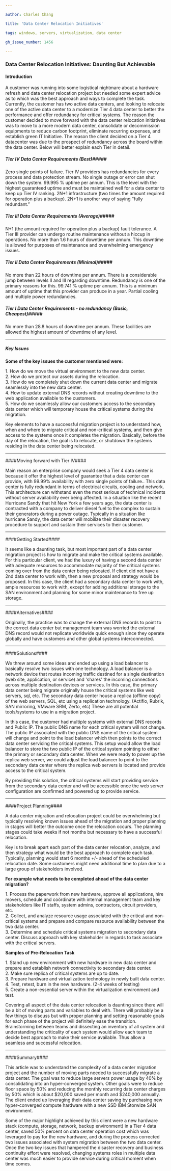 ```yaml
---

author: Charles Chang

title: 'Data Center Relocation Initiatives'

tags: windows, servers, virtualization, data center

gh_issue_number: 1456

---
```


### Data Center Relocation Initiatives: Daunting But Achievable ###

#### Introduction ####

A customer was running into some logistical nightmare about a hardware refresh and data center relocation project but needed some expert advice as to which was the best approach and ways to complete the task. Currently, the customer has two active data centers, and looking to relocate one of the active data center to a modernize Tier 4 data center to better the performance and offer redundancy for critical systems. The reason the customer decided to move forward with the data center relocation initiatives was to move to a more modern data center, consolidate or decommission equipments to reduce carbon footprint, eliminate recurring expenses, and establish green IT Initiative. The reason the client decided on a Tier 4 datacenter was due to the prospect of redundancy across the board within the data center.  Below will better explain each Tier in detail.


##### Tier IV Data Center Requirements (Best)#####
Zero single points of failure. Tier IV providers has redundancies for every process and data protection stream. No single outage or error can shut down the system. 99.995 % uptime per annum. This is the level with the highest guaranteed uptime and must be maintained well for a data center to keep up Tier IV ranking. 2N+1 infrastructure (two times the amount required for operation plus a backup). 2N+1 is another way of saying “fully redundant.”

##### Tier III Data Center Requirements (Average)#####
N+1 (the amount required for operation plus a backup) fault tolerance. A Tier III provider can undergo routine maintenance without a hiccup in operations. No more than 1.6 hours of downtime per annum. This downtime is allowed for purposes of maintenance and overwhelming emergency issues.

##### Tier II Data Center Requirements (Minimal)#####
No more than 22 hours of downtime per annum. There is a considerable jump between levels II and III regarding downtime. Redundancy is one of the primary reasons for this. 99.741 % uptime per annum. This is a minimum amount of uptime that this provider can produce in a year. Partial cooling and multiple power redundancies.

##### Tier I Data Center Requirements - no redundancy (Basic, Cheapest)#####
No more than 28.8 hours of downtime per annum. These facilities are allowed the highest amount of downtime of any level.

---

##### Key Issues #####

**Some of the key issues the customer mentioned were:**<br>

1\. How do we move the virtual environment to the new data center.<br>
2\. How do we protect our assets during the relocation.<br>
3\. How do we completely shut down the current data center and migrate seamlessly into the new data center.<br>
4\. How to update external DNS records without creating downtime to the web application available to the customers. <br>
5\. How do we seamlessly allow our customers access to the secondary data center which will temporary house the critical systems during the migration. <br>

Key elements to have a successful migration project is to understand how, when and where to migrate critical and non-critical systems, and then give access to the systems once it completes the migration. Basically, before the day of the relocation, the goal is to relocate, or shutdown the systems residing in the data center being relocated.

---

####Moving forward with Tier IV####

Main reason an enterprise company would seek a Tier 4 data center is because it offer the highest level of guarantee that a data center can provide, with 99.99% availability with zero single points of failure.. This data center is fully redundant in terms of electrical circuits, cooling and network. This architecture can withstand even the most serious of technical incidents without server availability ever being affected. In a situation like the recent Hurricane Sandy that hit New York a few years ago, the data center is contracted with a company to deliver diesel fuel to the complex to sustain their generators during a power outage. Typically in a situation like hurricane Sandy, the data center will mobilize their disaster recovery procedure to support and sustain their services to their customer.  

---

####Getting Started####

It seems like a daunting task, but most important part of a data center migration project is how to migrate and make the critical systems available. For this particular client, we had the luxury of having a second data center with adequate resources to accommodate majority of the critical systems coming over from the data center being relocated. If client did not have a 2nd data center to work with, then a new proposal and strategy would be proposed. In this case, the client had a secondary data center to work with, ample resources to work with, except for adding additional storage to the SAN environment and planning for some minor maintenance to free up storage. 

---

####Alternatives####

Originally, the practice was to change the external DNS records to point to the correct data center but management team was worried the external DNS record would not replicate worldwide quick enough since they operate globally and have customers and other global systems interconnected. 

---

####Solutions####

We threw around some ideas and ended up using a load balancer to basically resolve two issues with one technology. A load balancer is a network device that routes incoming traffic destined for a single destination (web site, application, or service) and 'shares' the incoming connections across multiple destination devices or services. In this case, the primary data center being migrate originally house the critical systems like web servers, sql, etc. The secondary data center house a replica (offline copy) of the web servers, SQL, etc using a replication technology. (Actifio, Rubrik, SAN mirroring, VMware SRM, Zerto, etc) These are all potential tools/systems to use in a migration project.  

In this case, the customer had multiple systems with external DNS records and Public IP. The public DNS name for each critical system will not change. The public IP associated with the public DNS name of the critical system will change and point to the load balancer which then points to the correct data center servicing the critical systems. This setup would allow the load balancer to store the two public IP of the critical system pointing to either the primary or secondary data center. When we were ready to power up the replica web server, we could adjust the load balancer to point to the secondary data center where the replica web servers is located and provide access to the critical system. 

By providing this solution, the critical systems will start providing service from the secondary data center and will be accessible once the web server configuration are confirmed and powered up to provide service.

---

####Project Planning####

A data center migration and relocation project could be overwhelming but typically resolving known issues ahead of the migration and proper planning in stages will better the outcome once the relocation occurs. The planning stages could take weeks if not months but necessary to have a successful relocation. 

Key is to break apart each part of the data center relocation, analyze, and then strategy what would be the best approach to complete each task. Typically, planning would start 6 months +/- ahead of the scheduled relocation date. Some customers might need additional time to plan due to a large group of stakeholders involved. 

**For example what needs to be completed ahead of the data center migration?**<br>

1\. Process the paperwork from new hardware, approve all applications, hire movers, schedule and coördinate with internal management team and key stakeholders like IT staffs, system admins, contractors, circuit providers, etc.<br>
2\. Collect, and analyze resource usage associated with the critical and non-critical systems and prepare and compare resource availability between the two data center.<br>
3\. Determine and schedule critical systems migration to secondary data center. Discuss approach with key stakeholder in regards to task associate with the critical servers.<br>

**Samples of Pre-Relocation Task**

1\. Stand up new environment with new hardware in new data center and prepare and establish network connectivity to secondary data center. <br>
2\. Make sure replica of critical systems are up to date. <br>
3\. Prepare hardware and virtualization technology in newly built data center. <br>
4\. Test, retest, burn in the new hardware. (2-4 weeks of testing)<br>
5\. Create a non-essential server within the virtualization environment and test.<br>

Covering all aspect of the data center relocation is daunting since there will be a bit of moving parts and variables to deal with. There will probably be a few things to discuss but with proper planning and setting reasonable goals for each phase of the project will definitely ease the transition. Brainstorming between teams and dissecting an inventory of all system and understanding the criticality of each system would allow each team to decide best approach to make their service available. Thus allow a seamless and successful relocation. 

--- 

####Summary####

This article was to understand the complexity of a data center migration project and the number of moving parts needed to successfully migrate a data center. The goal was to reduce large servers power usage by 40% by consolidating into an hyper-converged system. Other goals were to reduce floor space by 50% and reducing the monthly recurring data center charges by 50% which is about $20,000 saved per month and $240,000 annually. The client ended up leveraging their data center saving by purchasing new hyper-converged compute hardware with a new SSD IBM Storwize SAN environment. 

Some of the major highlight achieved by this client were a new hardware stack (compute, storage, network, backup environment) in a Tier 4  data center, saved 50% percent on data center operation cost which was leveraged to pay for the new hardware, and during the process corrected two issues associated with system migration between the two data center. Once the two key issues that hampered the disaster recovery and business continuity effort were resolved, changing systems roles in multiple data center was much easier to provide service during critical moment when time comes. 

